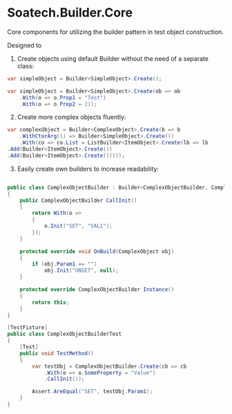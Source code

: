 # Soatech.Builder.Core
Core components for utilizing the builder pattern in test  object construction.

Designed to 
1. Create objects using default Builder without the need of a  separate class: 
``` csharp
var simpleObject = Builder<SimpleObject>.Create();

var simpleObject = Builder<SimpleObject>.Create(ob => ob
    .With(o => o.Prop1 = "Test")
    .With(o => o.Prop2 = 2));
```
2. Create more complex objects fluently:
``` csharp
var complexObject = Builder<ComplexObject>.Create(b => b
    .WithCtorArg(() => Builder<SimpleObject>.Create())
    .With(co => co.List = ListBuilder<ItemObject>.Create(lb => lb
.Add(Builder<ItemObject>.Create())
.Add(Builder<ItemObject>.Create()))));
```
3. Easily create own builders to increase readability:
``` csharp

public class ComplexObjectBuilder : Builder<ComplexObjectBuilder, ComplexObject>
{
    public ComplexObjectBuilder CallInit()
    {
        return With(o =>
        {
            o.Init("SET", "VAL1");
        });
    }

    protected override void OnBuild(ComplexObject obj)
    {
        if (obj.Param1 == "")
            obj.Init("UNSET", null);
    }

    protected override ComplexObjectBuilder Instance()
    {
        return this;
    }
}

[TestFixture]
public class ComplexObjectBuilderTest
{
    [Test]
    public void TestMethod()
    {
        var testObj = ComplexObjectBuilder.Create(cb => cb
            .With(o => o.SomeProperty = "Value")
            .CallInit());

        Assert.AreEqual("SET", testObj.Param1);
    }
}
```